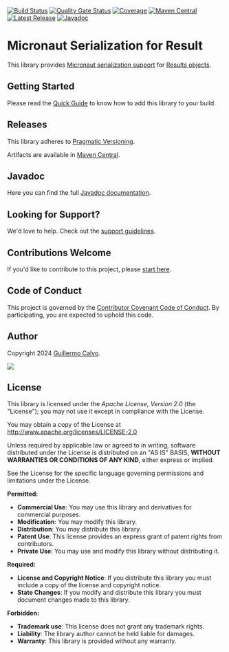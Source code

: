 
[![Build Status][BADGE_BUILD_STATUS]][BUILD_STATUS]
[![Quality Gate Status][BADGE_QUALITY_GATE]][QUALITY_GATE]
[![Coverage][BADGE_CODE_COVERAGE]][CODE_COVERAGE]
[![Maven Central][BADGE_ARTIFACTS]][ARTIFACTS]
[![Latest Release][BADGE_LATEST_RELEASE]][LATEST_RELEASE]
[![Javadoc][BADGE_JAVADOC]][JAVADOC]

# Micronaut Serialization for Result

This library provides [Micronaut serialization support][MICRONAUT_SERDE] for [Results objects][RESULT].


## Getting Started

Please read the [Quick Guide][QUICK_GUIDE] to know how to add this library to your build.


## Releases

This library adheres to [Pragmatic Versioning][PRAGVER].

Artifacts are available in [Maven Central][ARTIFACTS].


## Javadoc

Here you can find the full [Javadoc documentation][JAVADOC].


## Looking for Support?

We'd love to help. Check out the [support guidelines][SUPPORT].


## Contributions Welcome

If you'd like to contribute to this project, please [start here][CONTRIBUTING].


## Code of Conduct

This project is governed by the [Contributor Covenant Code of Conduct][CODE_OF_CONDUCT].
By participating, you are expected to uphold this code.


## Author

Copyright 2024 [Guillermo Calvo][AUTHOR].

[![][GUILLERMO_IMAGE]][GUILLERMO]


## License

This library is licensed under the *Apache License, Version 2.0* (the "License");
you may not use it except in compliance with the License.

You may obtain a copy of the License at <http://www.apache.org/licenses/LICENSE-2.0>

Unless required by applicable law or agreed to in writing, software distributed under the License
is distributed on an "AS IS" BASIS, **WITHOUT WARRANTIES OR CONDITIONS OF ANY KIND**, either express or implied.

See the License for the specific language governing permissions and limitations under the License.


**Permitted:**

- **Commercial Use**: You may use this library and derivatives for commercial purposes.
- **Modification**: You may modify this library.
- **Distribution**: You may distribute this library.
- **Patent Use**: This license provides an express grant of patent rights from contributors.
- **Private Use**: You may use and modify this library without distributing it.

**Required:**

- **License and Copyright Notice**: If you distribute this library you must include a copy of the license and copyright
  notice.
- **State Changes**: If you modify and distribute this library you must document changes made to this library.

**Forbidden:**

- **Trademark use**: This license does not grant any trademark rights.
- **Liability**: The library author cannot be held liable for damages.
- **Warranty**: This library is provided without any warranty.


[ARTIFACTS]:                    https://search.maven.org/artifact/com.leakyabstractions/result-micronaut-serde/
[AUTHOR]:                       https://github.com/guillermocalvo/
[BADGE_ARTIFACTS]:              https://img.shields.io/endpoint?url=https://dev.leakyabstractions.com/result-micronaut-serde/badge.json&logo=java&label=maven-central&labelColor=555
[BADGE_BUILD_STATUS]:           https://github.com/leakyabstractions/result-micronaut-serde/workflows/Build/badge.svg
[BADGE_CODE_COVERAGE]:          https://sonarcloud.io/api/project_badges/measure?project=LeakyAbstractions_result-micronaut-serde&metric=coverage
[BADGE_JAVADOC]:                https://img.shields.io/endpoint?url=https://dev.leakyabstractions.com/result-micronaut-serde/badge.json&label=javadoc&color=blue
[BADGE_LATEST_RELEASE]:         https://img.shields.io/github/release/leakyabstractions/result-micronaut-serde.svg?logo=github
[BADGE_QUALITY_GATE]:           https://sonarcloud.io/api/project_badges/measure?project=LeakyAbstractions_result-micronaut-serde&metric=alert_status
[BUILD_STATUS]:                 https://github.com/LeakyAbstractions/result-micronaut-serde/actions?query=workflow%3ABuild
[CODE_COVERAGE]:                https://sonarcloud.io/component_measures?id=LeakyAbstractions_result-micronaut-serde&metric=coverage&view=list
[CODE_OF_CONDUCT]:              https://github.com/LeakyAbstractions/.github/blob/main/CODE_OF_CONDUCT.md
[CONTRIBUTING]:                 https://github.com/LeakyAbstractions/.github/blob/main/CONTRIBUTING.md
[GUILLERMO]:                    https://guillermo.dev/
[GUILLERMO_IMAGE]:              https://guillermo.dev/assets/images/thumb.png
[MICRONAUT_SERDE]:              https://micronaut-projects.github.io/micronaut-serialization/latest/guide/
[JAVADOC]:                      https://javadoc.io/doc/com.leakyabstractions/result-micronaut-serde/
[LATEST_RELEASE]:               https://github.com/leakyabstractions/result-micronaut-serde/releases/latest/
[PRAGVER]:                      https://pragver.github.io/
[QUALITY_GATE]:                 https://sonarcloud.io/dashboard?id=LeakyAbstractions_result-micronaut-serde
[QUICK_GUIDE]:                  https://result.leakyabstractions.com/add-ons/micronaut
[RESULT]:                       https://result.leakyabstractions.com/
[SUPPORT]:                      https://github.com/LeakyAbstractions/.github/blob/main/SUPPORT.md
